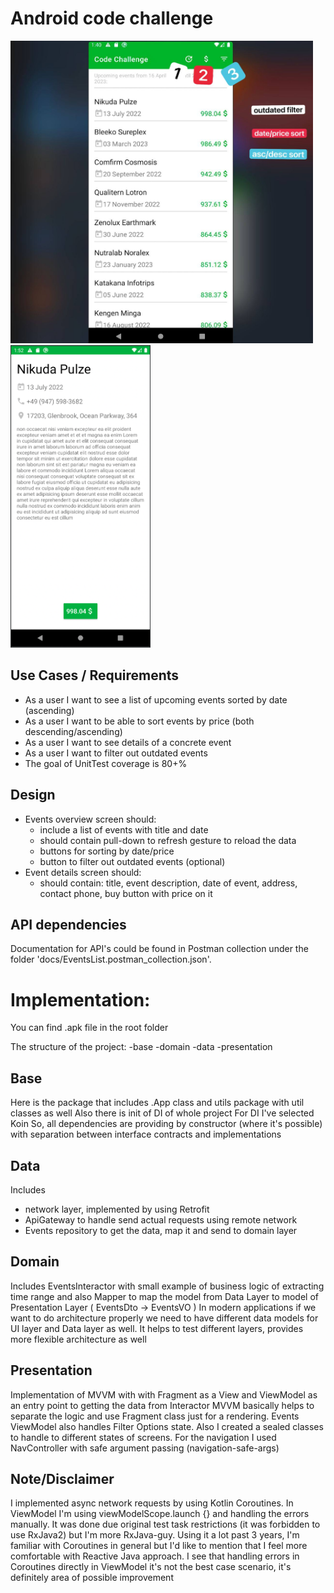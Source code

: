 # Android code challenge
<p float="left">
  <img src="screenshot.png" width="484" height="484" />
  <img src="screenshot_2.png" width="224" height="484" />
</p>

## Use Cases / Requirements
- As a user I want to see a list of upcoming events sorted by date (ascending)
- As a user I want to be able to sort events by price (both descending/ascending)
- As a user I want to see details of a concrete event
- As a user I want to filter out outdated events
- The goal of UnitTest coverage is 80+%

## Design
- Events overview screen should:
    - include a list of events with title and date
    - should contain pull-down to refresh gesture to reload the data
    - buttons for sorting by date/price
    - button to filter out outdated events (optional)
- Event details screen should:
    - should contain: title, event description, date of event, address, contact phone, buy button with price on it

## API dependencies
Documentation for API's could be found in Postman collection under the folder 'docs/EventsList.postman_collection.json'.

# Implementation:
You can find .apk file in the root folder

The structure of the project:
-base
-domain
-data
-presentation

## Base
Here is the package that includes .App class and utils package with util classes as well
Also there is init of DI of whole project
For DI I've selected Koin
So, all dependencies are providing by constructor (where it's possible) with separation between interface contracts
and implementations

## Data
Includes 
- network layer, implemented by using Retrofit
- ApiGateway to handle send actual requests using remote network
- Events repository to get the data, map it and send to domain layer

## Domain
Includes EventsInteractor with small example of business logic of extracting time range and also 
Mapper to map the model from Data Layer to model of Presentation Layer ( EventsDto -> EventsVO )
In modern applications if we want to do architecture properly we need to have different data models
for UI layer and Data layer as well. It helps to test different layers, provides more flexible
architecture as well

## Presentation
Implementation of MVVM with with Fragment as a View and ViewModel as an entry point to getting the data from Interactor
MVVM basically helps to separate the logic and use Fragment class just for a rendering.
Events ViewModel also handles Filter Options state.
Also I created a sealed classes to handle to different states of screens.
For the navigation I used NavController with safe argument passing (navigation-safe-args)

## Note/Disclaimer
I implemented async network requests by using Kotlin Coroutines. 
In ViewModel I'm using viewModelScope.launch {} and handling the errors manually.
It was done due original test task restrictions (it was forbidden to use RxJava2) but I'm more RxJava-guy.
Using it a lot past 3 years, I'm familiar with Coroutines in general but I'd like to mention that I feel 
more comfortable with Reactive Java approach. 
I see that handling errors in Coroutines directly in ViewModel it's not the best case scenario, it's 
definitely area of possible improvement
